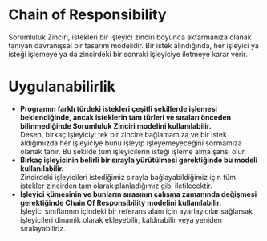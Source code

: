 # Chain of Responsibility 
Sorumluluk Zinciri, istekleri bir işleyici zinciri boyunca aktarmanıza olanak tanıyan davranışsal bir tasarım modelidir. Bir istek alındığında, her işleyici ya isteği işlemeye ya da zincirdeki bir sonraki işleyiciye iletmeye karar verir.
# Uygulanabilirlik
<ul>
  <li><b>Programın farklı türdeki istekleri çeşitli şekillerde işlemesi beklendiğinde, ancak isteklerin tam türleri ve sıraları önceden bilinmediğinde Sorumluluk Zinciri modelini kullanılabilir.</b></li>
      Desen, birkaç işleyiciyi tek bir zincire bağlamamıza ve bir istek aldığımızda her işleyiciye bunu işleyip işleyemeyeceğini sormamıza olanak tanır. Bu şekilde tüm işleyicilerin isteği işleme alma şansı olur.
  <li><b>Birkaç işleyicinin belirli bir sırayla yürütülmesi gerektiğinde bu modeli kullanılabilir.</b></li>
      Zincirdeki işleyicileri istediğimiz sırayla bağlayabildiğimiz için tüm istekler zincirden tam olarak planladığımız gibi iletilecektir.
  <li><b>İşleyici kümesinin ve bunların sırasının çalışma zamanında değişmesi gerektiğinde Chain Of Responsibility modelini kullanılabilir.</b></li>
      İşleyici sınıflarının içindeki bir referans alanı için ayarlayıcılar sağlarsak işleyicileri dinamik olarak ekleyebilir, kaldırabilir veya yeniden sıralayabiliriz.
</ul>




